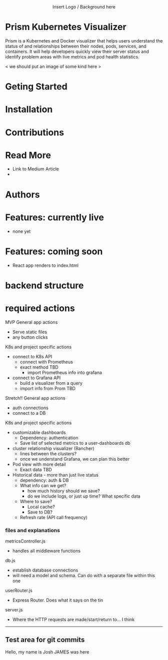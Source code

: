 <div align='center'> Insert Logo / Background here<img width="autopx" src=''/>

</div>

# Prism Kubernetes Visualizer

Prism is a Kubernetes and Docker visualizer that helps users understand the status of and relationships between their nodes, pods, services, and containers. It will help developers quickly view their server status and identify problem areas with live metrics and pod health statistics.

< we should put an image of some kind here >

# Geting Started

# Installation 



# Contributions 

# Read More
- Link to Medium Article
- 
# Authors

# Features: currently live

- none yet

# Features: coming soon

- React app renders to index.html



# backend structure

# required actions

MVP
General app actions
- Serve static files
- any button clicks

K8s and project specific actions
- connect to K8s API
  - connect with Prometheus
  - exact method TBD
    - import Prometheus info into grafana
- connect to Grafana API
  - build a visualizer from a query
  - import info from Prom TBD

Stretch!!
General app actions
- auth connections
- connect to a DB

K8s and project specific actions
- customizable dashboards
    - Dependency: authentication 
    - Save list of selected metrics to a user-dashboards db
- cluster relationship visualizer (Rancher)
    - lines between the clusters? 
    - once we understand Grafana, we can plan this better
- Pod view with more detail
    - Exact data TBD
- Historical data - more than just live status
    - dependency: auth & DB
    - What info can we get? 
        - how much history should we save? 
        - do we include logs, or just up time? What specific data
    - Where to save? 
        - Local cache? 
        - Save to DB? 
    - Refresh rate (API call frequency)

### files and explanations

metricsController.js

- handles all middleware functions

db.js

- establish database connections
- will need a model and schema. Can do with a separate file within this one

userRouter.js

- Express Router. Does what it says on the tin

server.js

- Where the HTTP requests are made/start/return to... I think

---

## Test area for git commits

Hello, my name is Josh
JAMES was here
